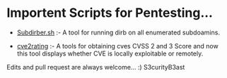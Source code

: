 
# Importent Scripts for Pentesting...

* [Subdirber.sh](https://github.com/s3curityb3ast/script/blob/master/subdirb3r.sh) :- A tool for running dirb on all enumerated subdoamins.

* [cve2rating](https://github.com/s3curityb3ast/script/wiki/CVE2RATING) :- A tools for obtaining cves CVSS 2 and 3 Score and now this tool displays whether CVE is locally exploitable or remotely.

Edits and pull request are always welcome... :)
S3curityB3ast
